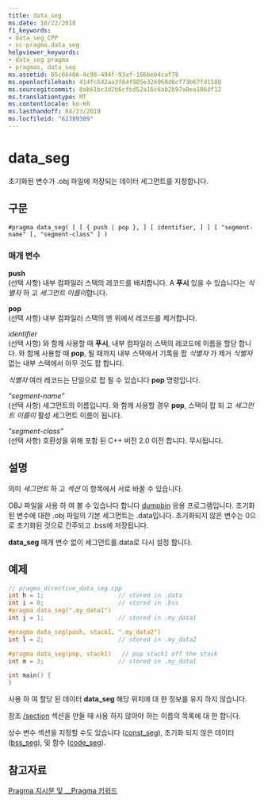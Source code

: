 ```yaml
---
title: data_seg
ms.date: 10/22/2018
f1_keywords:
- data_seg_CPP
- vc-pragma.data_seg
helpviewer_keywords:
- data_seg pragma
- pragmas, data_seg
ms.assetid: 65c66466-4c98-494f-93af-106beb4caf78
ms.openlocfilehash: 414fc542aa3f84f985e326960d8cf73b67fd1580
ms.sourcegitcommit: 0ab61bc3d2b6cfbd52a16c6ab2b97a8ea1864f12
ms.translationtype: MT
ms.contentlocale: ko-KR
ms.lasthandoff: 04/23/2019
ms.locfileid: "62389309"
---
```

# <a name="dataseg"></a>data_seg

초기화된 변수가 .obj 파일에 저장되는 데이터 세그먼트를 지정합니다.

## <a name="syntax"></a>구문

```
#pragma data_seg( [ [ { push | pop }, ] [ identifier, ] ] [ "segment-name" [, "segment-class" ] )
```

### <a name="parameters"></a>매개 변수

**push**<br/>
(선택 사항) 내부 컴파일러 스택의 레코드를 배치합니다. A **푸시** 있을 수 있습니다는 *식별자* 하 고 *세그먼트 이름이*합니다.

**pop**<br/>
(선택 사항) 내부 컴파일러 스택의 맨 위에서 레코드를 제거합니다.

*identifier*<br/>
(선택 사항) 와 함께 사용할 때 **푸시**, 내부 컴파일러 스택의 레코드에 이름을 할당 합니다. 와 함께 사용할 때 **pop**, 될 때까지 내부 스택에서 기록을 팝 *식별자* 가 제거 *식별자* 없는 내부 스택에서 아무 것도 팝 합니다.

*식별자* 여러 레코드는 단일으로 팝 될 수 있습니다 **pop** 명령입니다.

*"segment-name"*<br/>
(선택 사항) 세그먼트의 이름입니다. 와 함께 사용할 경우 **pop**, 스택이 팝 되 고 *세그먼트 이름이* 활성 세그먼트 이름이 됩니다.

*"segment-class"*<br/>
(선택 사항) 호환성을 위해 포함 된 C++ 버전 2.0 이전 합니다. 무시됩니다.

## <a name="remarks"></a>설명

의미 *세그먼트* 하 고 *섹션* 이 항목에서 서로 바꿀 수 있습니다.

OBJ 파일을 사용 하 여 볼 수 있습니다 합니다 [dumpbin](../build/reference/dumpbin-command-line.md) 응용 프로그램입니다. 초기화된 변수에 대한 .obj 파일의 기본 세그먼트는 .data입니다. 초기화되지 않은 변수는 0으로 초기화된 것으로 간주되고 .bss에 저장됩니다.

**data_seg** 매개 변수 없이 세그먼트를.data로 다시 설정 합니다.

## <a name="example"></a>예제

```cpp
// pragma_directive_data_seg.cpp
int h = 1;                     // stored in .data
int i = 0;                     // stored in .bss
#pragma data_seg(".my_data1")
int j = 1;                     // stored in .my_data1

#pragma data_seg(push, stack1, ".my_data2")
int l = 2;                     // stored in .my_data2

#pragma data_seg(pop, stack1)   // pop stack1 off the stack
int m = 3;                     // stored in .my_data1

int main() {
}
```

사용 하 여 할당 된 데이터 **data_seg** 해당 위치에 대 한 정보를 유지 하지 않습니다.

참조 [/section](../build/reference/section-specify-section-attributes.md) 섹션을 만들 때 사용 하지 않아야 하는 이름의 목록에 대 한 합니다.

상수 변수 섹션을 지정할 수도 있습니다 ([const_seg](../preprocessor/const-seg.md)), 초기화 되지 않은 데이터 ([bss_seg](../preprocessor/bss-seg.md)), 및 함수 ([code_seg](../preprocessor/code-seg.md)).

## <a name="see-also"></a>참고자료

[Pragma 지시문 및 __Pragma 키워드](../preprocessor/pragma-directives-and-the-pragma-keyword.md)
